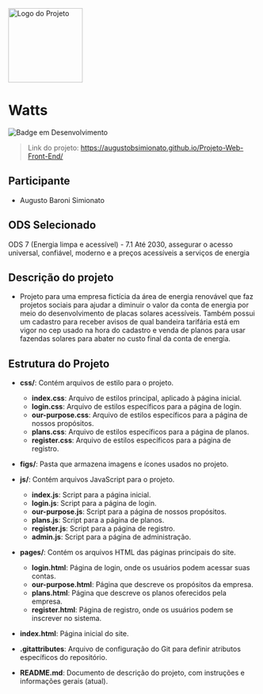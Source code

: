 <img src="https://github.com/user-attachments/assets/db71f9e2-5a66-4057-9ae3-580322013ccb" alt="Logo do Projeto" width="150" height="150" />

# Watts
![Badge em Desenvolvimento](http://img.shields.io/static/v1?label=STATUS&message=EM%20DESENVOLVIMENTO&color=GREEN&style=for-the-badge)
> Link do projeto: https://augustobsimionato.github.io/Projeto-Web-Front-End/

## Participante
- Augusto Baroni Simionato

## ODS Selecionado
ODS 7 (Energia limpa e acessível) - 7.1 Até 2030, assegurar o acesso universal, confiável, moderno e a preços acessíveis a serviços de energia

## Descrição do projeto
- Projeto para uma empresa fictícia da área de energia renovável que faz projetos sociais para ajudar a diminuir o valor da conta de energia por meio do desenvolvimento de placas solares acessíveis. Também possui um cadastro para receber avisos de qual bandeira tarifária está em vigor no cep usado na hora do cadastro e venda de planos para usar fazendas solares para abater no custo final da conta de energia.

## Estrutura do Projeto

- **css/**: Contém arquivos de estilo para o projeto.
  - **index.css**: Arquivo de estilos principal, aplicado à página inicial.
  - **login.css**: Arquivo de estilos específicos para a página de login.
  - **our-purpose.css**: Arquivo de estilos específicos para a página de nossos propósitos.
  - **plans.css**: Arquivo de estilos específicos para a página de planos.
  - **register.css**: Arquivo de estilos específicos para a página de registro.

- **figs/**: Pasta que armazena imagens e ícones usados no projeto.

- **js/**: Contém arquivos JavaScript para o projeto.
  - **index.js**: Script para a página inicial.
  - **login.js**: Script para a página de login.
  - **our-purpose.js**: Script para a página de nossos propósitos.
  - **plans.js**: Script para a página de planos.
  - **register.js**: Script para a página de registro.
  - **admin.js**: Script para a página de administração.

- **pages/**: Contém os arquivos HTML das páginas principais do site.
  - **login.html**: Página de login, onde os usuários podem acessar suas contas.
  - **our-purpose.html**: Página que descreve os propósitos da empresa.
  - **plans.html**: Página que descreve os planos oferecidos pela empresa.
  - **register.html**: Página de registro, onde os usuários podem se inscrever no sistema.

- **index.html**: Página inicial do site.

- **.gitattributes**: Arquivo de configuração do Git para definir atributos específicos do repositório.

- **README.md**: Documento de descrição do projeto, com instruções e informações gerais (atual).
